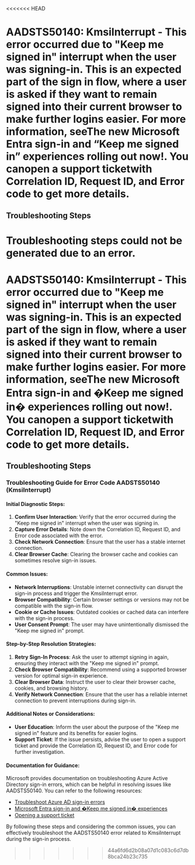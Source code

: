 <<<<<<< HEAD

# AADSTS50140: KmsiInterrupt - This error occurred due to "Keep me signed in" interrupt when the user was signing-in. This is an expected part of the sign in flow, where a user is asked if they want to remain signed into their current browser to make further logins easier. For more information, seeThe new Microsoft Entra sign-in and “Keep me signed in” experiences rolling out now!. You canopen a support ticketwith Correlation ID, Request ID, and Error code to get more details.


## Troubleshooting Steps
Troubleshooting steps could not be generated due to an error.
=======
# AADSTS50140: KmsiInterrupt - This error occurred due to "Keep me signed in" interrupt when the user was signing-in. This is an expected part of the sign in flow, where a user is asked if they want to remain signed into their current browser to make further logins easier. For more information, seeThe new Microsoft Entra sign-in and �Keep me signed in� experiences rolling out now!. You canopen a support ticketwith Correlation ID, Request ID, and Error code to get more details.


## Troubleshooting Steps
### Troubleshooting Guide for Error Code AADSTS50140 (KmsiInterrupt)

#### Initial Diagnostic Steps:
1. **Confirm User Interaction**: Verify that the error occurred during the "Keep me signed in" interrupt when the user was signing in.
2. **Capture Error Details**: Note down the Correlation ID, Request ID, and Error code associated with the error.
3. **Check Network Connection**: Ensure that the user has a stable internet connection.
4. **Clear Browser Cache**: Clearing the browser cache and cookies can sometimes resolve sign-in issues.

#### Common Issues:
- **Network Interruptions**: Unstable internet connectivity can disrupt the sign-in process and trigger the KmsiInterrupt error.
- **Browser Compatibility**: Certain browser settings or versions may not be compatible with the sign-in flow.
- **Cookie or Cache Issues**: Outdated cookies or cached data can interfere with the sign-in process.
- **User Consent Prompt**: The user may have unintentionally dismissed the "Keep me signed in" prompt.

#### Step-by-Step Resolution Strategies:
1. **Retry Sign-In Process**: Ask the user to attempt signing in again, ensuring they interact with the "Keep me signed in" prompt.
2. **Check Browser Compatibility**: Recommend using a supported browser version for optimal sign-in experience.
3. **Clear Browser Data**: Instruct the user to clear their browser cache, cookies, and browsing history.
4. **Verify Network Connection**: Ensure that the user has a reliable internet connection to prevent interruptions during sign-in.

#### Additional Notes or Considerations:
- **User Education**: Inform the user about the purpose of the "Keep me signed in" feature and its benefits for easier logins.
- **Support Ticket**: If the issue persists, advise the user to open a support ticket and provide the Correlation ID, Request ID, and Error code for further investigation.

#### Documentation for Guidance:
Microsoft provides documentation on troubleshooting Azure Active Directory sign-in errors, which can be helpful in resolving issues like AADSTS50140. You can refer to the following resources:
- [Troubleshoot Azure AD sign-in errors](https://docs.microsoft.com/en-us/azure/active-directory/review-troubleshoot)
- [Microsoft Entra sign-in and �Keep me signed in� experiences](https://learn.microsoft.com/en-us/azure/active-directory/authentication/concept-app-access-panel)
- [Opening a support ticket](https://docs.microsoft.com/en-us/azure/active-directory/fundamentals/active-directory-access-troubleshooting)

By following these steps and considering the common issues, you can effectively troubleshoot the AADSTS50140 error related to KmsiInterrupt during the sign-in process.
>>>>>>> 44a6fd6d2b08a07d1c083c6d7db8bca24b23c735
